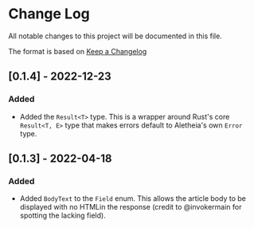# Change Log
All notable changes to this project will be documented in this file.

The format is based on [Keep a Changelog](http://keepachangelog.com/)

## [0.1.4] - 2022-12-23

### Added
- Added the `Result<T>` type. This is a wrapper around Rust's core `Result<T, E>` type that makes errors default to Aletheia's own `Error` type.

## [0.1.3] - 2022-04-18

### Added
- Added `BodyText` to the `Field` enum. This allows the article body to be displayed with no HTMLin the response (credit to @invokermain for spotting the lacking field).
